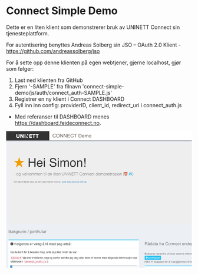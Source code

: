 # Connect Simple Demo

Dette er en liten klient som demonstrerer bruk av UNINETT Connect sin tjenesteplattform. 

For autentisering benyttes Andreas Solberg sin JSO – OAuth 2.0 Klient - https://github.com/andreassolberg/jso

For å sette opp denne klienten på egen webtjener, gjerne localhost, gjør som følger:

1. Last ned klienten fra GitHub
2. Fjern '-SAMPLE' fra filnavn 'connect-simple-demo/js/auth/connect_auth-SAMPLE.js'
3. Registrer en ny klient i Connect DASHBOARD
4. Fyll inn inn config: providerID, client_id, redirect_uri i connect_auth.js 
 
* Med referanser til DASHBOARD menes https://dashboard.feideconnect.no.

![Preview](/images/UNINETT_Connect_Demo.png)
